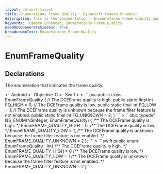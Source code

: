 ```yaml
---
layout: default-layout
title: Enumerations Frame Quality - Dynamsoft Camera Enhancer
description: This is the documentation - Enumerations Frame Quality page of Dynamsoft Camera Enhancer.
keywords:  Camera Enhancer, Enumerations Frame Quality
needAutoGenerateSidebar: true
breadcrumbText: Enumerations Frame Quality
---
```


# EnumFrameQuality

## Declarations

The enumeration that indicates the frame quality.

<div class="sample-code-prefix template2"></div>
   >- Android
   >- Objective-C
   >- Swift
   >
>
```java
public class EnumFrameQuality {
   // The DCEFrame quality is high.
   public static final int FQ_HIGH = 0;
   // The DCEFrame quality is low.
   public static final int FQ_LOW = 1;
   // The DCEFrame quality is unknown because the frame filter feature is not enabled.
   public static final int FQ_UNKNOWN = 2;
}
```
>
```objc
typedef NS_ENUM(NSInteger, EnumFrameQuality)
{
   /** The DCEFrame quality is high. */
   EnumFRAME_QUALITY_HIGH = 0,
   /** The DCEFrame quality is low. */
   EnumFRAME_QUALITY_LOW = 1,
   /** The DCEFrame quality is unknown because the frame filter feature is not enabled. */
   EnumFRAME_QUALITY_UNKNOWN = 2
};
```
>
```swift
public enum EnumFrameQuality : Int{
   /** The DCEFrame quality is high. */
   EnumFRAME_QUALITY_HIGH = 0
   /** The DCEFrame quality is low. */
   EnumFRAME_QUALITY_LOW = 1
   /** The DCEFrame quality is unknown because the frame filter feature is not enabled. */
   EnumFRAME_QUALITY_UNKNOWN = 2
}
```
